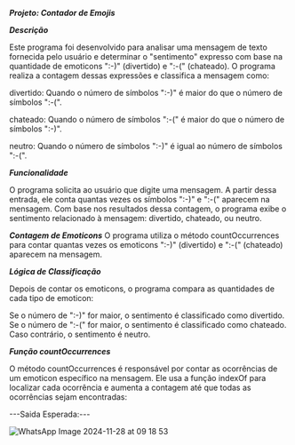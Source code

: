***Projeto: Contador de Emojis***

***Descrição***

Este programa foi desenvolvido para analisar uma mensagem de texto fornecida pelo usuário e determinar o "sentimento" expresso com base na quantidade de emoticons ":-)" (divertido) e ":-(" (chateado). O programa realiza a contagem dessas expressões e classifica a mensagem como:

divertido: Quando o número de símbolos ":-)" é maior do que o número de símbolos ":-(".

chateado: Quando o número de símbolos ":-(" é maior do que o número de símbolos ":-)".

neutro: Quando o número de símbolos ":-)" é igual ao número de símbolos ":-(".

***Funcionalidade***

O programa solicita ao usuário que digite uma mensagem. A partir dessa entrada, ele conta quantas vezes os símbolos ":-)" e ":-(" aparecem na mensagem. Com base nos resultados dessa contagem, o programa exibe o sentimento relacionado à mensagem: divertido, chateado, ou neutro.

***Contagem de Emoticons***
O programa utiliza o método countOccurrences para contar quantas vezes os emoticons ":-)" (divertido) e ":-(" (chateado) aparecem na mensagem.

***Lógica de Classificação***

Depois de contar os emoticons, o programa compara as quantidades de cada tipo de emoticon:

Se o número de ":-)" for maior, o sentimento é classificado como divertido.
Se o número de ":-(" for maior, o sentimento é classificado como chateado.
Caso contrário, o sentimento é neutro.

***Função countOccurrences***

O método countOccurrences é responsável por contar as ocorrências de um emoticon específico na mensagem. Ele usa a função indexOf para localizar cada ocorrência e aumenta a contagem até que todas as ocorrências sejam encontradas:

---Saida Esperada:---

![WhatsApp Image 2024-11-28 at 09 18 53](https://github.com/user-attachments/assets/b609c873-8bfb-49e1-b035-ff734fbe823c)
